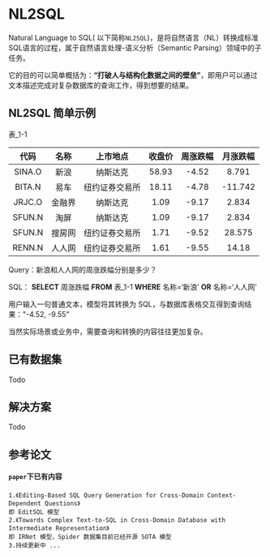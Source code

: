 # NL2SQL
Natural Language to SQL( 以下简称`NL2SQL`)，是将自然语言（NL）转换成标准SQL语言的过程，属于自然语言处理-语义分析（Semantic Parsing）领域中的子任务。



它的目的可以简单概括为：**“打破人与结构化数据之间的壁垒”**，即用户可以通过文本描述完成对复杂数据库的查询工作，得到想要的结果。



## NL2SQL 简单示例

表_1-1

|  代码  |  名称  |    上市地点    | 收盘价 | 周涨跌幅 | 月涨跌幅 |
| :----: | :----: | :------------: | :----: | :------: | :------: |
| SINA.O |  新浪  |    纳斯达克    | 58.93  |  -4.52   |  8.791   |
| BITA.N |  易车  | 纽约证券交易所 | 18.11  |  -4.78   | -11.742  |
| JRJC.O | 金融界 |    纳斯达克    |  1.09  |  -9.17   |  2.834   |
| SFUN.N |  淘屏  |    纳斯达克    |  1.09  |  -9.17   |  2.834   |
| SFUN.N | 搜房网 | 纽约证券交易所 |  1.71  |  -9.52   |  28.575  |
| RENN.N | 人人网 | 纽约证券交易所 |  1.61  |  -9.55   |  14.18   |

Query：新浪和人人网的周涨跌幅分别是多少？

SQL：    **SELECT** 周涨跌幅 **FROM** 表_1-1  **WHERE** 名称=‘新浪’ **OR** 名称=‘人人网’

用户输入一句普通文本，模型将其转换为 SQL，与数据库表格交互得到查询结果："-4.52, -9.55"

当然实际场景或业务中，需要查询和转换的内容往往更加复杂。



## 已有数据集

Todo



## 解决方案

Todo



## 参考论文

#### `paper`下已有内容

```
1.《Editing-Based SQL Query Generation for Cross-Domain Context-Dependent Questions》
即 EditSQL 模型
2.《Towards Complex Text-to-SQL in Cross-Domain Database with Intermediate Representation》
即 IRNet 模型，Spider 数据集目前已经开源 SOTA 模型
3.持续更新中 ...
```



